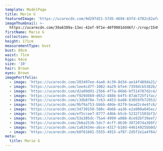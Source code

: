 ```yaml
---
template: ModelPage
title: Marie G
featuredImage: 'https://ucarecdn.com/9d297d21-57d5-4694-83fd-4782c82afde1/'
imageThumbnail: >-
  https://ucarecdn.com/39a6389a-13ec-42ef-971e-40f9901dd46f/-/crop/1549x1482/83,0/-/preview/
firstName: Marie G
collection: Women
height: 171cm
measurementType: bust
bust: 89cm
waist: 71cm
hips: 94cm
size: '10'
hair: Brown
eyes: Brown
imagePortfolio:
  - image: 'https://ucarecdn.com/203497ee-4aa6-4c39-8d34-ae14f489da21/'
  - image: 'https://ucarecdn.com/1ee4cd7f-1082-4a29-bfe4-7359dcb5382b/'
  - image: 'https://ucarecdn.com/d2a09d91-25b6-4f7a-86b6-6f514787d2c4/'
  - image: 'https://ucarecdn.com/f929d469-d652-488b-b4f5-87ab725f1fac/'
  - image: 'https://ucarecdn.com/c3db870e-7c63-4453-ba08-83059fb72953/'
  - image: 'https://ucarecdn.com/9bf9a753-bbbb-40de-82f9-bead2c4e4fc6/'
  - image: 'https://ucarecdn.com/34730150-508c-4b66-aa36-e2a900a845ec/'
  - image: 'https://ucarecdn.com/ef5ccae7-8777-44bb-b5cb-5232f1501bf3/'
  - image: 'https://ucarecdn.com/53a305dc-75a4-4999-a088-8ce92bf39eef/'
  - image: 'https://ucarecdn.com/2b6a2536-5dc7-4cff-8b30-3072074a389f/'
  - image: 'https://ucarecdn.com/1a83434e-abce-4317-b18d-44614925bb0d/'
  - image: 'https://ucarecdn.com/b0f81601-5555-4915-af87-2d5f2e1a4f64/'
meta:
  title: Marie G
---
```


